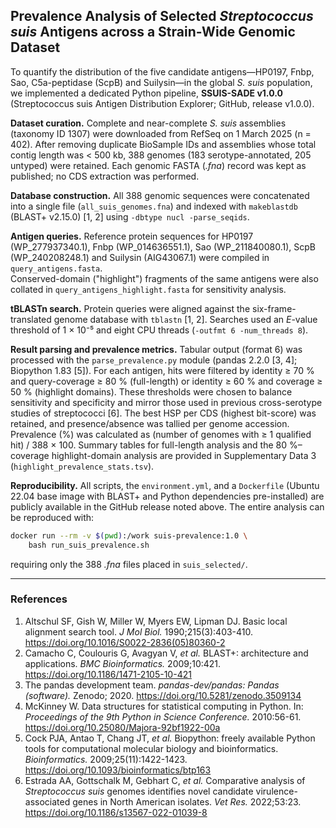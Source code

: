 ## Prevalence Analysis of Selected *Streptococcus suis* Antigens across a Strain-Wide Genomic Dataset

To quantify the distribution of the five candidate antigens—HP0197, Fnbp, Sao, C5a-peptidase (ScpB) and Suilysin—in the global *S. suis* population, we implemented a dedicated Python pipeline, **SSUIS-SADE v1.0.0** (Streptococcus suis Antigen Distribution Explorer; GitHub, release v1.0.0).

**Dataset curation.** Complete and near-complete *S. suis* assemblies (taxonomy ID 1307) were downloaded from RefSeq on 1 March 2025 (n = 402). After removing duplicate BioSample IDs and assemblies whose total contig length was < 500 kb, 388 genomes (183 serotype-annotated, 205 untyped) were retained. Each genomic FASTA (*.fna*) record was kept as published; no CDS extraction was performed.

**Database construction.** All 388 genomic sequences were concatenated into a single file (`all_suis_genomes.fna`) and indexed with `makeblastdb` (BLAST+ v2.15.0) [1, 2] using `-dbtype nucl -parse_seqids`.

**Antigen queries.** Reference protein sequences for HP0197 (WP_277937340.1), Fnbp (WP_014636551.1), Sao (WP_211840080.1), ScpB (WP_240208248.1) and Suilysin (AIG43067.1) were compiled in `query_antigens.fasta`.  
Conserved-domain ("highlight") fragments of the same antigens were also collated in `query_antigens_highlight.fasta` for sensitivity analysis.

**tBLASTn search.** Protein queries were aligned against the six-frame-translated genome database with `tblastn` [1, 2]. Searches used an *E*-value threshold of 1 × 10⁻⁵ and eight CPU threads (`-outfmt 6 -num_threads 8`).

**Result parsing and prevalence metrics.** Tabular output (format 6) was processed with the `parse_prevalence.py` module (pandas 2.2.0 [3, 4]; Biopython 1.83 [5]). For each antigen, hits were filtered by identity ≥ 70 % and query-coverage ≥ 80 % (full-length) or identity ≥ 60 % and coverage ≥ 50 % (highlight domains). These thresholds were chosen to balance sensitivity and specificity and mirror those used in previous cross-serotype studies of streptococci [6]. The best HSP per CDS (highest bit-score) was retained, and presence/absence was tallied per genome accession. Prevalence (%) was calculated as (number of genomes with ≥ 1 qualified hit) / 388 × 100. Summary tables for full-length analysis and the 80 %–coverage highlight-domain analysis are provided in Supplementary Data 3 (`highlight_prevalence_stats.tsv`).

**Reproducibility.** All scripts, the `environment.yml`, and a `Dockerfile` (Ubuntu 22.04 base image with BLAST+ and Python dependencies pre-installed) are publicly available in the GitHub release noted above. The entire analysis can be reproduced with:

```bash
docker run --rm -v $(pwd):/work suis-prevalence:1.0 \
    bash run_suis_prevalence.sh
```
requiring only the 388 *.fna* files placed in `suis_selected/`.

---
### References
1. Altschul SF, Gish W, Miller W, Myers EW, Lipman DJ. Basic local alignment search tool. *J Mol Biol.* 1990;215(3):403-410. https://doi.org/10.1016/S0022-2836(05)80360-2
2. Camacho C, Coulouris G, Avagyan V, *et al.* BLAST+: architecture and applications. *BMC Bioinformatics.* 2009;10:421. https://doi.org/10.1186/1471-2105-10-421
3. The pandas development team. *pandas-dev/pandas: Pandas (software).* Zenodo; 2020. https://doi.org/10.5281/zenodo.3509134
4. McKinney W. Data structures for statistical computing in Python. In: *Proceedings of the 9th Python in Science Conference.* 2010:56-61. https://doi.org/10.25080/Majora-92bf1922-00a
5. Cock PJA, Antao T, Chang JT, *et al.* Biopython: freely available Python tools for computational molecular biology and bioinformatics. *Bioinformatics.* 2009;25(11):1422-1423. https://doi.org/10.1093/bioinformatics/btp163
6. Estrada AA, Gottschalk M, Gebhart C, *et al.* Comparative analysis of *Streptococcus suis* genomes identifies novel candidate virulence-associated genes in North American isolates. *Vet Res.* 2022;53:23. https://doi.org/10.1186/s13567-022-01039-8